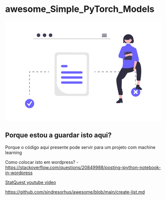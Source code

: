 # awesome_Simple_PyTorch_Models

![Image of a list](https://raw.githubusercontent.com/IEEE-NOVA-SB/awesome_Simple_PyTorch_Models/main/list.png)




## Porque estou a guardar isto aqui?

 Porque o código aqui presente pode servir para um projeto com machine learning
 
 
Como colocar isto em wordpress? - https://stackoverflow.com/questions/20849988/posting-ipython-notebook-in-wordpress

[StatQuest youtube video](https://www.youtube.com/watch?v=FHdlXe1bSe4)


https://github.com/sindresorhus/awesome/blob/main/create-list.md
